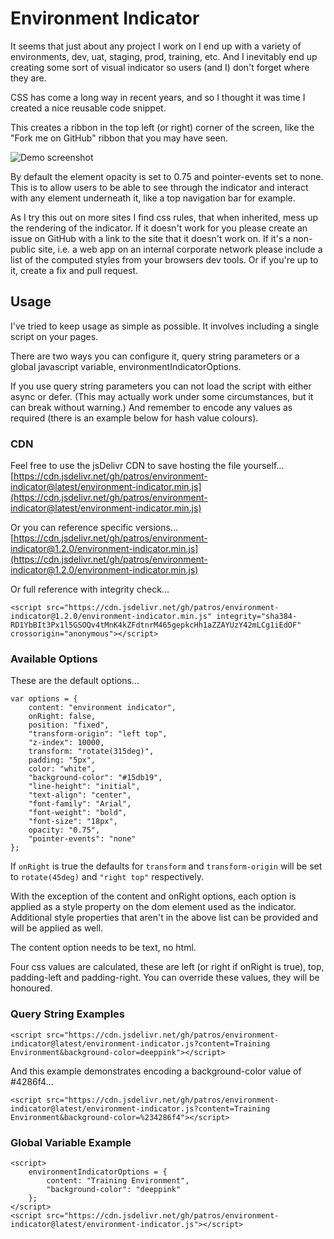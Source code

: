 # Environment Indicator

It seems that just about any project I work on I end up with a variety of
environments, dev, uat, staging, prod, training, etc. And I inevitably end up
creating some sort of visual indicator so users (and I) don't forget where they
are.

CSS has come a long way in recent years, and so I thought it was time I created
a nice reusable code snippet.

This creates a ribbon in the top left (or right) corner of the screen, like the 
"Fork me on GitHub" ribbon that you may have seen.

![Demo screenshot](demo.png)

By default the element opacity is set to 0.75 and pointer-events set to none. 
This is to allow users to be able to see through the indicator and interact 
with any element underneath it, like a top navigation bar for example. 

As I try this out on more sites I find css rules, that when inherited,
mess up the rendering of the indicator. If it doesn't work for you please
create an issue on GitHub with a link to the site that it doesn't work on.
If it's a non-public site, i.e. a web app on an internal corporate network
please include a list of the computed styles from your browsers dev tools.
Or if you're up to it, create a fix and pull request.

## Usage

I've tried to keep usage as simple as possible. It involves including a single
script on your pages.

There are two ways you can configure it, query string parameters or a global
javascript variable, environmentIndicatorOptions.

If you use query string parameters you can not load the script with either
async or defer. (This may actually work under some circumstances, but it can
break without warning.) And remember to encode any values as required (there 
is an example below for hash value colours).

### CDN

Feel free to use the jsDelivr CDN to save hosting the file yourself...  
[https://cdn.jsdelivr.net/gh/patros/environment-indicator@latest/environment-indicator.min.js](https://cdn.jsdelivr.net/gh/patros/environment-indicator@latest/environment-indicator.min.js)

Or you can reference specific versions...  
[https://cdn.jsdelivr.net/gh/patros/environment-indicator@1.2.0/environment-indicator.min.js](https://cdn.jsdelivr.net/gh/patros/environment-indicator@1.2.0/environment-indicator.min.js)

Or full reference with integrity check...

```<script src="https://cdn.jsdelivr.net/gh/patros/environment-indicator@1.2.0/environment-indicator.min.js" integrity="sha384-RD1YbBIt3Px1l5GSOQv4tMnK4kZFdtnrM465gepkcHh1aZZAYUzY42mLCg1iEdOF" crossorigin="anonymous"></script>```

### Available Options

These are the default options...
```
var options = {
    content: "environment indicator",
    onRight: false,
    position: "fixed",
    "transform-origin": "left top",
    "z-index": 10000,
    transform: "rotate(315deg)",
    padding: "5px",
    color: "white",
    "background-color": "#15db19",
    "line-height": "initial",
    "text-align": "center",
    "font-family": "Arial",
    "font-weight": "bold",
    "font-size": "18px",
    opacity: "0.75",
    "pointer-events": "none"
};
```

If ```onRight``` is true the defaults for ```transform``` and 
```transform-origin``` will be set to ```rotate(45deg)``` and
```"right top"``` respectively.

With the exception of the content and onRight options, each option is applied
as a style property on the dom element used as the indicator. Additional style
properties that aren't in the above list can be provided and will be applied 
as well.

The content option needs to be text, no html.

Four css values are calculated, these are left (or right if onRight is true), 
top, padding-left and padding-right. You can override these values, 
they will be honoured.

### Query String Examples

```
<script src="https://cdn.jsdelivr.net/gh/patros/environment-indicator@latest/environment-indicator.js?content=Training Environment&background-color=deeppink"></script>
```

And this example demonstrates encoding a background-color value of #4286f4...
```
<script src="https://cdn.jsdelivr.net/gh/patros/environment-indicator@latest/environment-indicator.js?content=Training Environment&background-color=%234286f4"></script>
```

### Global Variable Example

```
<script>
    environmentIndicatorOptions = {
        content: "Training Environment",
        "background-color": "deeppink"
    };
</script>
<script src="https://cdn.jsdelivr.net/gh/patros/environment-indicator@latest/environment-indicator.js"></script>
```
